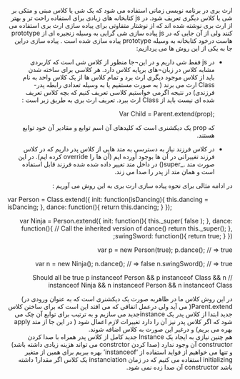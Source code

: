 <html>
 <head>
 <style>
  @font-face{
    font-family: 'myFont';
    src: url('BNazanin.ttf');
  }
  body{
  direction: rtl;
  }
  </style>
 </head>
 <body>
  <p style="direction: rtl;">
ارث بری در برنامه نویسی زمانی استفاده می شود که یک شی یا کلاس مبنی و متکی بر شی یا کلاس دیگری تعریف شود. در js کتابخانه های زیادی برای استفاده راحت تر و بهتر از ارث بری نوشته شده اند که از نوشتار متفاوتی برای پیاده سازی ارث بری استفاده می کنند ولی از آن جایی که در js پیاده سازی شی گرایی به وسیله زنجیره ای از prototype هاست درخود کتابخانه به وسیله prototype پیاده سازی شده است . پیاده سازی  دراین جا به یکی از این روش ها می پردازیم:  
  </p>
  <ul>
  <li>
  <p>
در js فقط شی داریم و در این¬جا منظور از کلاس شی است که کاربردی مشابه کلاس در زبان¬های برپایه کلاس دارد. هر کلاسی برای ساخته شدن باید از کلاس موجود دیگری ارث برد و تمام کلاس ها از یک کلاس واحد به نام Class ارث می برند ( به صورت مستقیم یا به وسیله تعدادی رابطه پدر-فرزندی) در نتیجه اگرمی خواستیم کلاسی تعریف کنیم که بچه کلاس تعریف شده ای نیست باید از Class ارث ببرد. تعریف ارث بری به طریق زیر است :
  </p>
  <p style="direction: ltr;">
  Var Child = Parent.extend(prop);
  </p>
  <p>
  که prop یک دیکشنری است که کلیدهای آن اسم توابع و مقادیر آن خود توابع هستند.
  </p>
  </li>
  <li>
  <p>
در کلاس فرزند نیاز به دسترسی به متد هایی از کلاس پدر داریم که در کلاس فرزند تغییراتی در آن ها بوجود آورده ایم (آن ها را override کرده ایم). در این صورت متد ._super() در داخل متد تغییر داده شده شده فرزند قابل استفاده است و همان متد از پدر را صدا می زند.
  </p>
  </li>
  </ul>
  <p>
در ادامه مثالی برای نحوه پیاده سازی ارث بری به این روش می آوریم :
</p>
 <p  style="direction: ltr;">
  var Person = Class.extend({
  init: function(isDancing){
    this.dancing = isDancing;
  },
  dance: function(){
    return this.dancing;
  }
});
 
var Ninja = Person.extend({
  init: function(){
    this._super( false );
  },
  dance: function(){
    // Call the inherited version of dance()
    return this._super();
  },
  swingSword: function(){
    return true;
  }
});
 
var p = new Person(true);
p.dance(); // => true
  
var n = new Ninja();
n.dance(); // => false
n.swingSword(); // => true
 
// Should all be true
p instanceof Person && p instanceof Class &&
n instanceof Ninja && n instanceof Person && n instanceof Class
  </p>
  <p>
  در این روش کلاس ما در ظاهربه صورت یک دیکشنری است که به عنوان ورودی در)  Parent.extend( می آید ولی درعمل اتفاقی که می افتد این است که برای ساختن کلاس جدید ابتدا از کلاس پدر یک  instanceجدید می سازیم و به ترتیب برای توابع آن چک می شود که اگر کلاس پدر نیز آن را دارد تغییرات لازم اعمال شود ( در این جا از متد apply بهره می بریم) و درغیر این صورت به کلاس اضافه شوند.
<br>
هم چنین نیازی به ایجاد یک Instance جدید کامل از کلاس پدر همراه با صدا کردن constructor آن وجود ندارد (صدا کردن constrctor می تواند هزینه زیادی داشته باشد) و تنها می خواهیم از فواید استفاده از ‘instanceof’ بهره ببریم برای همین از متغیر initializing استفاده می کنیم که در زمان instanciation یک کلاس اگر مقدار1 داشته باشد constructor آن صدا زده نمی شود.  
  </p>
 </body>
